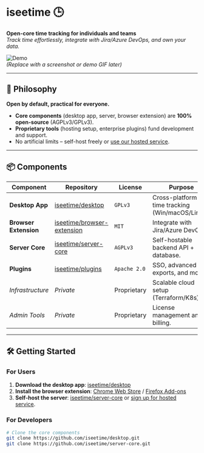 # iseetime 🕒

**Open-core time tracking for individuals and teams**  
*Track time effortlessly, integrate with Jira/Azure DevOps, and own your data.*  

![Demo](https://placehold.co/600x400?text=Demo+GIF+Here)  
*(Replace with a screenshot or demo GIF later)*  

---

## 🚀 Philosophy  
**Open by default, practical for everyone.**  
- **Core components** (desktop app, server, browser extension) are **100% open-source** (AGPLv3/GPLv3).  
- **Proprietary tools** (hosting setup, enterprise plugins) fund development and support.  
- No artificial limits – self-host freely or [use our hosted service](https://iseetime.com).  

---

## 📦 Components  

| Component               | Repository                          | License     | Purpose                              |  
|-------------------------|-------------------------------------|-------------|--------------------------------------|  
| **Desktop App**         | [iseetime/desktop](link)            | `GPLv3`     | Cross-platform time tracking (Win/macOS/Linux). |  
| **Browser Extension**   | [iseetime/browser-extension](link)  | `MIT`       | Integrate with Jira/Azure DevOps.    |  
| **Server Core**         | [iseetime/server-core](link)        | `AGPLv3`    | Self-hostable backend API + database.|  
| **Plugins**             | [iseetime/plugins](link)            | `Apache 2.0`| SSO, advanced exports, and more.     |  
| *Infrastructure*        | *Private*                           | Proprietary | Scalable cloud setup (Terraform/K8s).|  
| *Admin Tools*           | *Private*                           | Proprietary | License management and billing.      |  

---

## 🛠️ Getting Started  

### For Users  
1. **Download the desktop app**: [iseetime/desktop](link)  
2. **Install the browser extension**: [Chrome Web Store](link) / [Firefox Add-ons](link)  
3. **Self-host the server**: [iseetime/server-core](link) or [sign up for hosted service](https://iseetime.com).  

### For Developers  
```bash
# Clone the core components
git clone https://github.com/iseetime/desktop.git
git clone https://github.com/iseetime/server-core.git
